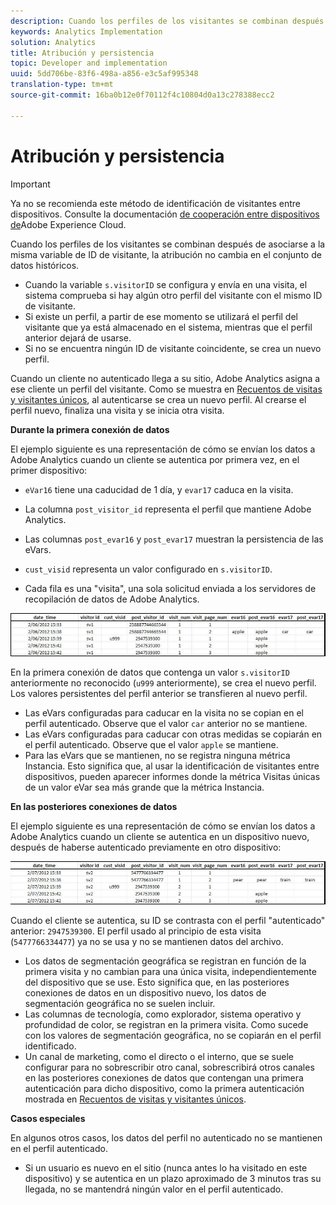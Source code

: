 ```yaml
---
description: Cuando los perfiles de los visitantes se combinan después de asociarse a la misma variable de ID de visitante, la atribución no cambia en el conjunto de datos históricos.
keywords: Analytics Implementation
solution: Analytics
title: Atribución y persistencia
topic: Developer and implementation
uuid: 5dd706be-83f6-498a-a856-e3c5af995348
translation-type: tm+mt
source-git-commit: 16ba0b12e0f70112f4c10804d0a13c278388ecc2

---
```



# Atribución y persistencia

>[!IMPORTANT]
>
>Ya no se recomienda este método de identificación de visitantes entre dispositivos. Consulte la documentación [de cooperación entre dispositivos de](https://marketing.adobe.com/resources/help/en_US/mcdc/)Adobe Experience Cloud.

Cuando los perfiles de los visitantes se combinan después de asociarse a la misma variable de ID de visitante, la atribución no cambia en el conjunto de datos históricos.

* Cuando la variable `s.visitorID` se configura y envía en una visita, el sistema comprueba si hay algún otro perfil del visitante con el mismo ID de visitante.
* Si existe un perfil, a partir de ese momento se utilizará el perfil del visitante que ya está almacenado en el sistema, mientras que el perfil anterior dejará de usarse.
* Si no se encuentra ningún ID de visitante coincidente, se crea un nuevo perfil.

Cuando un cliente no autenticado llega a su sitio, Adobe Analytics asigna a ese cliente un perfil del visitante. Como se muestra en [Recuentos de visitas y visitantes únicos](/help/implement/js-implementation/xdevice-visid/xdevice-connecting.md#section_70330AB6724C4E419A4BD0BDD54641AC), al autenticarse se crea un nuevo perfil. Al crearse el perfil nuevo, finaliza una visita y se inicia otra visita.

**Durante la primera conexión de datos**

El ejemplo siguiente es una representación de cómo se envían los datos a Adobe Analytics cuando un cliente se autentica por primera vez, en el primer dispositivo:

* `eVar16` tiene una caducidad de 1 día, y `evar17` caduca en la visita.

* La columna `post_visitor_id` representa el perfil que mantiene Adobe Analytics.
* Las columnas `post_evar16` y `post_evar17` muestran la persistencia de las eVars.

* `cust_visid` representa un valor configurado en `s.visitorID`.

* Cada fila es una "visita", una sola solicitud enviada a los servidores de recopilación de datos de Adobe Analytics.

![](assets/xdevice_first.jpg)

En la primera conexión de datos que contenga un valor `s.visitorID` anteriormente no reconocido (`u999` anteriormente), se crea el nuevo perfil. Los valores persistentes del perfil anterior se transfieren al nuevo perfil.

* Las eVars configuradas para caducar en la visita no se copian en el perfil autenticado. Observe que el valor `car` anterior no se mantiene.
* Las eVars configuradas para caducar con otras medidas se copiarán en el perfil autenticado. Observe que el valor `apple` se mantiene.
* Para las eVars que se mantienen, no se registra ninguna métrica Instancia. Esto significa que, al usar la identificación de visitantes entre dispositivos, pueden aparecer informes donde la métrica Visitas únicas de un valor eVar sea más grande que la métrica Instancia.

**En las posteriores conexiones de datos**

El ejemplo siguiente es una representación de cómo se envían los datos a Adobe Analytics cuando un cliente se autentica en un dispositivo nuevo, después de haberse autenticado previamente en otro dispositivo:

![](assets/xdevice-subsequent.jpg)

Cuando el cliente se autentica, su ID se contrasta con el perfil "autenticado" anterior: `2947539300`. El perfil usado al principio de esta visita (`5477766334477`) ya no se usa y no se mantienen datos del archivo.

* Los datos de segmentación geográfica se registran en función de la primera visita y no cambian para una única visita, independientemente del dispositivo que se use. Esto significa que, en las posteriores conexiones de datos en un dispositivo nuevo, los datos de segmentación geográfica no se suelen incluir.
* Las columnas de tecnología, como explorador, sistema operativo y profundidad de color, se registran en la primera visita. Como sucede con los valores de segmentación geográfica, no se copiarán en el perfil identificado.
* Un canal de marketing, como el directo o el interno, que se suele configurar para no sobrescribir otro canal, sobrescribirá otros canales en las posteriores conexiones de datos que contengan una primera autenticación para dicho dispositivo, como la primera autenticación mostrada en [Recuentos de visitas y visitantes únicos](/help/implement/js-implementation/xdevice-visid/xdevice-connecting.md#section_70330AB6724C4E419A4BD0BDD54641AC).

**Casos especiales**

En algunos otros casos, los datos del perfil no autenticado no se mantienen en el perfil autenticado.

* Si un usuario es nuevo en el sitio (nunca antes lo ha visitado en este dispositivo) y se autentica en un plazo aproximado de 3 minutos tras su llegada, no se mantendrá ningún valor en el perfil autenticado.

